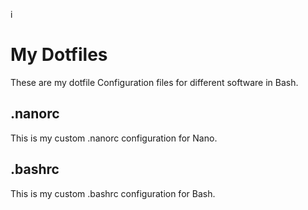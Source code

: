 i
# My Dotfiles
These are my dotfile Configuration files for different software in Bash.
## .nanorc
This is my custom .nanorc configuration for Nano.
## .bashrc
This is my custom .bashrc configuration for Bash.

